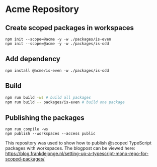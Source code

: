 # Acme Repository

## Create scoped packages in workspaces
```
npm init --scope=@acme -y -w ./packages/is-even
npm init --scope=@acme -y -w ./packages/is-odd
```

## Add dependency
```
npm install @acme/is-even -w ./packages/is-odd
```

## Build
```sh
npm run build -ws # build all packages
npm run build -- packages/is-even # build one package
```

## Publishing the packages
```
npm run compile -ws
npm publish --workspaces --access public
```

This repository was used to show how to publish @scoped TypeScript packages with workspaces. The blogpost can be viewed here: https://blog.frankdejonge.nl/setting-up-a-typescript-mono-repo-for-scoped-packages/

